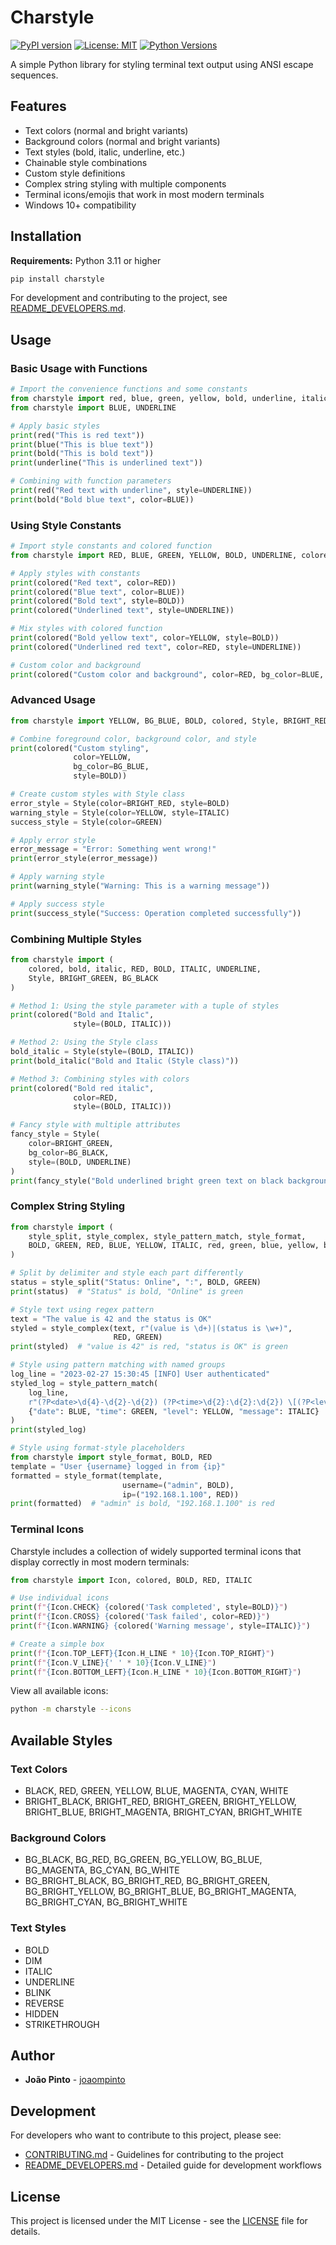 # Charstyle

[![PyPI version](https://badge.fury.io/py/charstyle.svg)](https://badge.fury.io/py/charstyle)
[![License: MIT](https://img.shields.io/badge/License-MIT-yellow.svg)](https://opensource.org/licenses/MIT)
[![Python Versions](https://img.shields.io/pypi/pyversions/charstyle.svg)](https://pypi.org/project/charstyle/)

A simple Python library for styling terminal text output using ANSI escape sequences.

## Features

- Text colors (normal and bright variants)
- Background colors (normal and bright variants)
- Text styles (bold, italic, underline, etc.)
- Chainable style combinations
- Custom style definitions
- Complex string styling with multiple components
- Terminal icons/emojis that work in most modern terminals
- Windows 10+ compatibility

## Installation

**Requirements:** Python 3.11 or higher

```bash
pip install charstyle
```

For development and contributing to the project, see [README_DEVELOPERS.md](README_DEVELOPERS.md).

## Usage

### Basic Usage with Functions

```python
# Import the convenience functions and some constants
from charstyle import red, blue, green, yellow, bold, underline, italic
from charstyle import BLUE, UNDERLINE

# Apply basic styles
print(red("This is red text"))
print(blue("This is blue text"))
print(bold("This is bold text"))
print(underline("This is underlined text"))

# Combining with function parameters
print(red("Red text with underline", style=UNDERLINE))
print(bold("Bold blue text", color=BLUE))
```

### Using Style Constants

```python
# Import style constants and colored function
from charstyle import RED, BLUE, GREEN, YELLOW, BOLD, UNDERLINE, colored, BG_BLACK, BG_BLUE

# Apply styles with constants
print(colored("Red text", color=RED))
print(colored("Blue text", color=BLUE))
print(colored("Bold text", style=BOLD))
print(colored("Underlined text", style=UNDERLINE))

# Mix styles with colored function
print(colored("Bold yellow text", color=YELLOW, style=BOLD))
print(colored("Underlined red text", color=RED, style=UNDERLINE))

# Custom color and background
print(colored("Custom color and background", color=RED, bg_color=BLUE, style=BOLD))
```

### Advanced Usage

```python
from charstyle import YELLOW, BG_BLUE, BOLD, colored, Style, BRIGHT_RED, GREEN, ITALIC

# Combine foreground color, background color, and style
print(colored("Custom styling", 
              color=YELLOW, 
              bg_color=BG_BLUE, 
              style=BOLD))

# Create custom styles with Style class
error_style = Style(color=BRIGHT_RED, style=BOLD)
warning_style = Style(color=YELLOW, style=ITALIC)
success_style = Style(color=GREEN)

# Apply error style
error_message = "Error: Something went wrong!"
print(error_style(error_message))

# Apply warning style
print(warning_style("Warning: This is a warning message"))

# Apply success style
print(success_style("Success: Operation completed successfully"))
```

### Combining Multiple Styles

```python
from charstyle import (
    colored, bold, italic, RED, BOLD, ITALIC, UNDERLINE, 
    Style, BRIGHT_GREEN, BG_BLACK
)

# Method 1: Using the style parameter with a tuple of styles
print(colored("Bold and Italic", 
              style=(BOLD, ITALIC)))

# Method 2: Using the Style class
bold_italic = Style(style=(BOLD, ITALIC))
print(bold_italic("Bold and Italic (Style class)"))

# Method 3: Combining styles with colors
print(colored("Bold red italic", 
              color=RED, 
              style=(BOLD, ITALIC)))

# Fancy style with multiple attributes
fancy_style = Style(
    color=BRIGHT_GREEN,
    bg_color=BG_BLACK,
    style=(BOLD, UNDERLINE)
)
print(fancy_style("Bold underlined bright green text on black background"))
```

### Complex String Styling

```python
from charstyle import (
    style_split, style_complex, style_pattern_match, style_format,
    BOLD, GREEN, RED, BLUE, YELLOW, ITALIC, red, green, blue, yellow, bold, italic
)

# Split by delimiter and style each part differently
status = style_split("Status: Online", ":", BOLD, GREEN)
print(status)  # "Status" is bold, "Online" is green

# Style text using regex pattern
text = "The value is 42 and the status is OK"
styled = style_complex(text, r"(value is \d+)|(status is \w+)", 
                       RED, GREEN)
print(styled)  # "value is 42" is red, "status is OK" is green

# Style using pattern matching with named groups
log_line = "2023-02-27 15:30:45 [INFO] User authenticated"
styled_log = style_pattern_match(
    log_line,
    r"(?P<date>\d{4}-\d{2}-\d{2}) (?P<time>\d{2}:\d{2}:\d{2}) \[(?P<level>\w+)\] (?P<message>.*)",
    {"date": BLUE, "time": GREEN, "level": YELLOW, "message": ITALIC}
)
print(styled_log)

# Style using format-style placeholders
from charstyle import style_format, BOLD, RED
template = "User {username} logged in from {ip}"
formatted = style_format(template, 
                         username=("admin", BOLD), 
                         ip=("192.168.1.100", RED))
print(formatted)  # "admin" is bold, "192.168.1.100" is red
```

### Terminal Icons

Charstyle includes a collection of widely supported terminal icons that display correctly in most modern terminals:

```python
from charstyle import Icon, colored, BOLD, RED, ITALIC

# Use individual icons
print(f"{Icon.CHECK} {colored('Task completed', style=BOLD)}")
print(f"{Icon.CROSS} {colored('Task failed', color=RED)}")
print(f"{Icon.WARNING} {colored('Warning message', style=ITALIC)}")

# Create a simple box
print(f"{Icon.TOP_LEFT}{Icon.H_LINE * 10}{Icon.TOP_RIGHT}")
print(f"{Icon.V_LINE}{' ' * 10}{Icon.V_LINE}")
print(f"{Icon.BOTTOM_LEFT}{Icon.H_LINE * 10}{Icon.BOTTOM_RIGHT}")
```

View all available icons:

```bash
python -m charstyle --icons
```

## Available Styles

### Text Colors
- BLACK, RED, GREEN, YELLOW, BLUE, MAGENTA, CYAN, WHITE
- BRIGHT_BLACK, BRIGHT_RED, BRIGHT_GREEN, BRIGHT_YELLOW, BRIGHT_BLUE, BRIGHT_MAGENTA, BRIGHT_CYAN, BRIGHT_WHITE

### Background Colors
- BG_BLACK, BG_RED, BG_GREEN, BG_YELLOW, BG_BLUE, BG_MAGENTA, BG_CYAN, BG_WHITE
- BG_BRIGHT_BLACK, BG_BRIGHT_RED, BG_BRIGHT_GREEN, BG_BRIGHT_YELLOW, BG_BRIGHT_BLUE, BG_BRIGHT_MAGENTA, BG_BRIGHT_CYAN, BG_BRIGHT_WHITE

### Text Styles
- BOLD
- DIM
- ITALIC
- UNDERLINE
- BLINK
- REVERSE
- HIDDEN
- STRIKETHROUGH

## Author

- **João Pinto** - [joaompinto](https://github.com/joaompinto)

## Development

For developers who want to contribute to this project, please see:

- [CONTRIBUTING.md](CONTRIBUTING.md) - Guidelines for contributing to the project
- [README_DEVELOPERS.md](README_DEVELOPERS.md) - Detailed guide for development workflows

## License

This project is licensed under the MIT License - see the [LICENSE](LICENSE) file for details.
